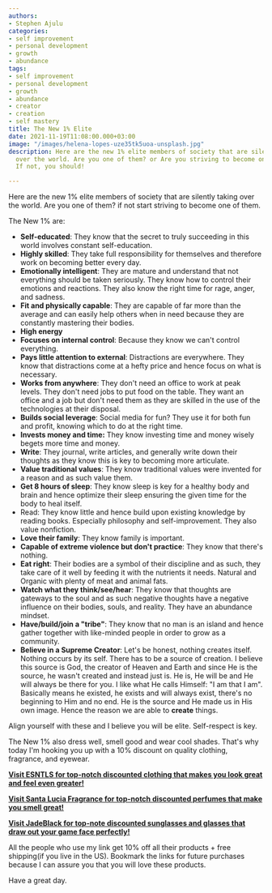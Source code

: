 ```yaml
---
authors:
- Stephen Ajulu
categories:
- self improvement
- personal development
- growth
- abundance
tags:
- self improvement
- personal development
- growth
- abundance
- creator
- creation
- self mastery
title: The New 1% Elite
date: 2021-11-19T11:08:00.000+03:00
image: "/images/helena-lopes-uze35tk5uoa-unsplash.jpg"
description: Here are the new 1% elite members of society that are silently taking
  over the world. Are you one of them? or Are you striving to become one of them?
  If not, you should!

---
```

Here are the new 1% elite members of society that are silently taking over the world. Are you one of them? if not start striving to become one of them.

The New 1% are:

* **Self-educated**: They know that the secret to truly succeeding in this world involves constant self-education.
* **Highly skilled**: They take full responsibility for themselves and therefore work on becoming better every day.
* **Emotionally intelligent**: They are mature and understand that not everything should be taken seriously. They know how to control their emotions and reactions. They also know the right time for rage, anger, and sadness.
* **Fit and physically capable**: They are capable of far more than the average and can easily help others when in need because they are constantly mastering their bodies.
* **High energy**
* **Focuses on internal control**: Because they know we can't control everything.
* **Pays little attention to external**: Distractions are everywhere. They know that distractions come at a hefty price and hence focus on what is necessary.
* **Works from anywhere**: They don't need an office to work at peak levels. They don't need jobs to put food on the table. They want an office and a job but don't need them as they are skilled in the use of the technologies at their disposal.
* **Builds social leverage**: Social media for fun? They use it for both fun and profit, knowing which to do at the right time.
* **Invests money and time:** They know investing time and money wisely begets more time and money.
* **Write**: They journal, write articles, and generally write down their thoughts as they know this is key to becoming more articulate.
* **Value traditional values**: They know traditional values were invented for a reason and as such value them.
* **Get 8 hours of sleep**: They know sleep is key for a healthy body and brain and hence optimize their sleep ensuring the given time for the body to heal itself.
* Read: They know little and hence build upon existing knowledge by reading books. Especially philosophy and self-improvement. They also value nonfiction.
* **Love their family**: They know family is important.
* **Capable of extreme violence but don't practice**: They know that there's nothing.
* **Eat right**: Their bodies are a symbol of their discipline and as such, they take care of it well by feeding it with the nutrients it needs. Natural and Organic with plenty of meat and animal fats.
* **Watch what they think/see/hear**: They know that thoughts are gateways to the soul and as such negative thoughts have a negative influence on their bodies, souls, and reality. They have an abundance mindset.
* **Have/build/join a "tribe"**: They know that no man is an island and hence gather together with like-minded people in order to grow as a community.
* **Believe in a Supreme Creator**: Let's be honest, nothing creates itself. Nothing occurs by its self. There has to be a source of creation. I believe this source is God, the creator of Heaven and Earth and since He is the source, he wasn't created and instead just is. He is, He will be and He will always be there for you. I like what He calls Himself: "I am that I am". Basically means he existed, he exists and will always exist, there's no beginning to Him and no end. He is the source and He made us in His own image.  Hence the reason we are able to **create** things.

Align yourself with these and I believe you will be elite. Self-respect is key.

The New 1% also dress well, smell good and wear cool shades. That's why today I'm hooking you up with a 10% discount on quality clothing, fragrance, and eyewear.

[**Visit ESNTLS for top-notch discounted clothing that makes you look great and feel even greater!**](https://www.esntls.co/?ref=kuzqn53jomp-)

[**Visit Santa Lucia Fragrance for top-notch discounted perfumes that make you smell great!**](https://santaluciafragrance.com/?ref=kuzqn53jomp-)

[**Visit JadeBlack for top-note discounted sunglasses and glasses that draw out your game face perfectly!**](https://www.jadeblack.co/?ref=kuzqn53jomp-)

All the people who use my link get 10% off all their products + free shipping(if you live in the US). Bookmark the links for future purchases because I can assure you that you will love these products.

Have a great day.
